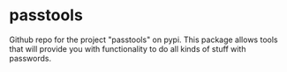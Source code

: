 # passtools
Github repo for the project "passtools" on pypi. This package allows tools that will provide you with functionality to do all kinds of stuff with passwords.
